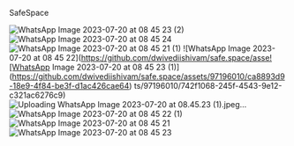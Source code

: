 SafeSpace

![WhatsApp Image 2023-07-20 at 08 45 23 (2)](https://github.com/dwivediishivam/safe.space/assets/97196010/53114700-3a18-4b34-a57c-a557d5d9d58d)
![WhatsApp Image 2023-07-20 at 08 45 24](https://github.com/dwivediishivam/safe.space/assets/97196010/06729c9d-ba0a-4dcf-ab2e-2b70ca530d9c)
![WhatsApp Image 2023-07-20 at 08 45 21 (1)](https://github.com/dwivediishivam/safe.space/assets/97196010/6a3898ee-b201-4e83-9bf4-3d63c38365bd)
![WhatsApp Image 2023-07-20 at 08 45 22](https://github.com/dwivediishivam/safe.space/asse![WhatsApp Image 2023-07-20 at 08 45 23 (1)](https://github.com/dwivediishivam/safe.space/assets/97196010/ca8893d9-18e9-4f84-be3f-d1ac426cae64)
ts/97196010/742f1068-245f-4543-9e12-c321ac6276c9)
![Uploading WhatsApp Image 2023-07-20 at 08.45.23 (1).jpeg…]()
![WhatsApp Image 2023-07-20 at 08 45 22 (1)](https://github.com/dwivediishivam/safe.space/assets/97196010/10ef44f4-5d9c-4dcc-a2c9-c0e7e842163f)
![WhatsApp Image 2023-07-20 at 08 45 21](https://github.com/dwivediishivam/safe.space/assets/97196010/d7313631-3c01-4ff4-829d-ebd34e564638)![WhatsApp Image 2023-07-20 at 08 45 23](https://github.com/dwivediishivam/safe.space/assets/97196010/49e44142-d612-4816-b71a-af0262918a19)

